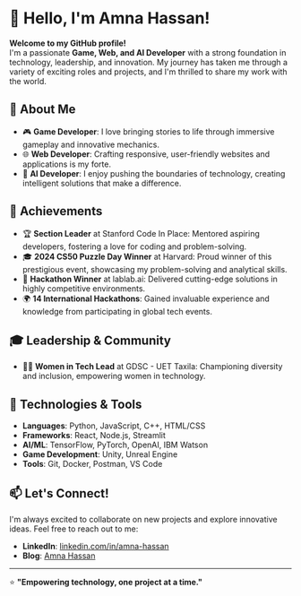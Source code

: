 # 👋 Hello, I'm Amna Hassan!

**Welcome to my GitHub profile!**  
I'm a passionate **Game, Web, and AI Developer** with a strong foundation in technology, leadership, and innovation. My journey has taken me through a variety of exciting roles and projects, and I'm thrilled to share my work with the world.

## 🚀 About Me

- 🎮 **Game Developer**: I love bringing stories to life through immersive gameplay and innovative mechanics.
- 🌐 **Web Developer**: Crafting responsive, user-friendly websites and applications is my forte.
- 🤖 **AI Developer**: I enjoy pushing the boundaries of technology, creating intelligent solutions that make a difference.

## 🌟 Achievements

- 🏆 **Section Leader** at Stanford Code In Place: Mentored aspiring developers, fostering a love for coding and problem-solving.
- 🎓 **2024 CS50 Puzzle Day Winner** at Harvard: Proud winner of this prestigious event, showcasing my problem-solving and analytical skills.
- 🥇 **Hackathon Winner** at lablab.ai: Delivered cutting-edge solutions in highly competitive environments.
- 🌍 **14 International Hackathons**: Gained invaluable experience and knowledge from participating in global tech events.

## 🎓 Leadership & Community

- 👩‍💻 **Women in Tech Lead** at GDSC - UET Taxila: Championing diversity and inclusion, empowering women in technology.

## 🔧 Technologies & Tools

- **Languages**: Python, JavaScript, C++, HTML/CSS
- **Frameworks**: React, Node.js, Streamlit
- **AI/ML**: TensorFlow, PyTorch, OpenAI, IBM Watson
- **Game Development**: Unity, Unreal Engine
- **Tools**: Git, Docker, Postman, VS Code

## 📫 Let's Connect!

I'm always excited to collaborate on new projects and explore innovative ideas. Feel free to reach out to me:

- **LinkedIn**: [linkedin.com/in/amna-hassan](https://www.linkedin.com/in/amna-hassan-143b76202/)
- **Blog**: [Amna Hassan](https://amnahassan.hashnode.dev/)

---

⭐️ **"Empowering technology, one project at a time."**
